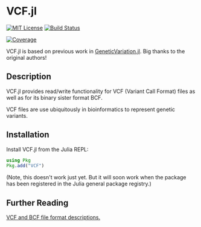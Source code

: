 # VCF.jl

[![MIT License](https://img.shields.io/badge/license-MIT-green.svg?style=flat-square)](https://github.com/rasmushenningsson/VCF.jl/blob/master/LICENSE)
[![Build Status](https://github.com/rasmushenningsson/VCF.jl/workflows/CI/badge.svg)](https://github.com/rasmushenningsson/VCF.jl/actions)
<!--
[![Stable documentation](https://img.shields.io/badge/docs-stable-blue.svg?style=flat-square)](https://rasmushenningsson.github.io/VCF.jl/stable)
[![Latest documentation](https://img.shields.io/badge/docs-latest-blue.svg?style=flat-square)](https://rasmushenningsson.github.io/VCF.jl/latest)
-->
[![Coverage](https://codecov.io/gh/rasmushenningsson/VCF.jl/branch/master/graph/badge.svg)](https://codecov.io/gh/rasmushenningsson/VCF.jl)


VCF.jl is based on previous work in [GeneticVariation.jl](https://github.com/BioJulia/GeneticVariation.jl).
Big thanks to the original authors!

## Description

VCF.jl provides read/write functionality for VCF (Variant Call Format) files as
well as for its binary sister format BCF.

VCF files are use ubiquitously in bioinformatics to represent genetic variants.


## Installation

Install VCF.jl from the Julia REPL:

```julia
using Pkg
Pkg.add("VCF")
```
(Note, this doesn't work just yet. But it will soon work when the package has
been registered in the Julia general package registry.)

## Further Reading
[VCF and BCF file format descriptions.](https://samtools.github.io/hts-specs/)

